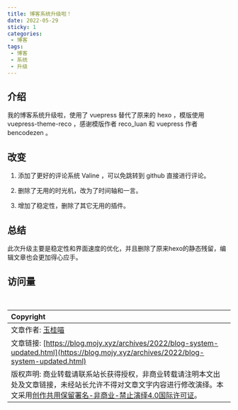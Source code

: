 ```yaml
---
title: 博客系统升级啦！
date: 2022-05-29
sticky: 1
categories:
 - 博客
tags:
 - 博客
 - 系统
 - 升级
---
```


## 介绍

我的博客系统升级啦，使用了 vuepress 替代了原来的 hexo ，模版使用 vuepress-theme-reco ，感谢模版作者 reco_luan 和 vuepress 作者 bencodezen 。

## 改变

1. 添加了更好的评论系统 Valine ，可以免跳转到 github 直接进行评论。

2. 删除了无用的时光机，改为了时间轴和一言。

3. 增加了稳定性，删除了其它无用的插件。

## 总结

此次升级主要是稳定性和界面速度的优化，并且删除了原来hexo的静态残留，编辑文章也会更加得心应手。

## 访问量

<br>

| Copyright |
| :-----|
| 文章作者: <a href="mailto:abcd2890000456@126.com">玉桂喵</a> |
| 文章链接: [https://blog.mojy.xyz/archives/2022/blog-system-updated.html](https://blog.mojy.xyz/archives/2022/blog-system-updated.html) |
| 版权声明: 商业转载请联系站长获得授权，非商业转载请注明本文出处及文章链接，未经站长允许不得对文章文字内容进行修改演绎。本文采用[创作共用保留署名-非商业-禁止演绎4.0国际许可证](https://creativecommons.org/licenses/by-nc-nd/4.0/)。 |
